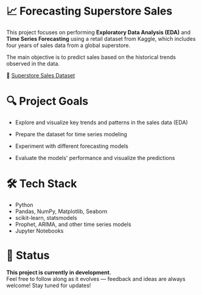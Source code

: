 # 📈 Forecasting Superstore Sales

This project focuses on performing **Exploratory Data Analysis (EDA)** and **Time Series Forecasting** using a retail dataset from Kaggle, which includes four years of sales data from a global superstore.

The main objective is to predict sales based on the historical trends observed in the data.

🔗 [Superstore Sales Dataset](https://www.kaggle.com/datasets/rohitsahoo/sales-forecasting/data)

# 🔍 Project Goals

- Explore and visualize key trends and patterns in the sales data (EDA)
  
- Prepare the dataset for time series modeling
  
- Experiment with different forecasting models

- Evaluate the models' performance and visualize the predictions

# 🛠️ Tech Stack

- Python
- Pandas, NumPy, Matplotlib, Seaborn
- scikit-learn, statsmodels
- Prophet, ARIMA, and other time series models
- Jupyter Notebooks

# 🚧 Status

**This project is currently in development.**  
Feel free to follow along as it evolves — feedback and ideas are always welcome!
Stay tuned for updates!

